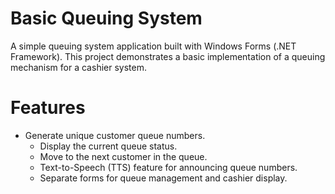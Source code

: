 # Basic Queuing System

A simple queuing system application built with Windows Forms (.NET Framework). This project demonstrates a basic implementation of a queuing mechanism for a cashier system.

# Features
- Generate unique customer queue numbers.
  - Display the current queue status.
  - Move to the next customer in the queue.
  - Text-to-Speech (TTS) feature for announcing queue numbers.
  - Separate forms for queue management and cashier display.
